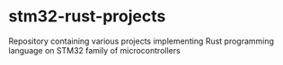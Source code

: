 # stm32-rust-projects
Repository containing various projects implementing Rust programming language on STM32 family of microcontrollers
